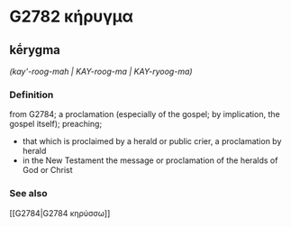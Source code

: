 # G2782 κήρυγμα

## kḗrygma

_(kay'-roog-mah | KAY-roog-ma | KAY-ryoog-ma)_

### Definition

from G2784; a proclamation (especially of the gospel; by implication, the gospel itself); preaching; 

- that which is proclaimed by a herald or public crier, a proclamation by herald
- in the New Testament the message or proclamation of the heralds of God or Christ

### See also

[[G2784|G2784 κηρύσσω]]
